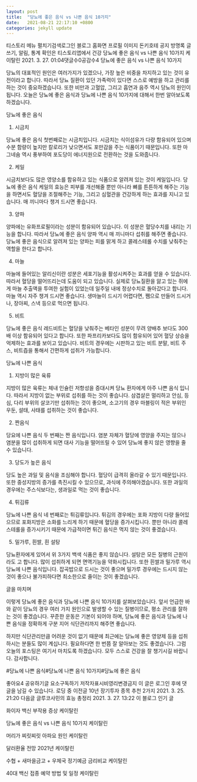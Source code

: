 ```yaml
---
layout: post
title:  "당뇨에 좋은 음식 vs 나쁜 음식 10가지"
date:   2021-08-21 22:17:10 +0800
categories: jekyll update
---
```

티스토리 메뉴 펼치기검색로그인
블로그 홈화면
프로필 이미지
돈키호테
공지
방명록
글쓰기, 알림, 통계 확인은 티스토리앱에서
건강
당뇨에 좋은 음식 vs 나쁜 음식 10가지
케이탈린
2021. 3. 27. 01:04댓글수0공감수4
당뇨에 좋은 음식 vs 나쁜 음식 10가지
 


 

당뇨의 대표적인 원인은 여러가지가 있겠으나, 가장 높은 비중을 차지하고 있는 것이 유전이라고 합니다. 따라서 당뇨 질환이 있던 가족력이 있다면 스스로 예방을 하고 관리를 하는 것이 중요하겠습니다. 또한 비만과 고혈압, 그리고 흡연과 음주 역시 당뇨의 원인이 됩니다. 오늘은 당뇨에 좋은 음식과 당뇨에 나쁜 음식 10가지에 대해서 한번 알아보도록 하겠습니다. 

 

 

당뇨에 좋은 음식
 

1. 시금치
 

당뇨에 좋은 음식 첫번째로는 시금치입니다. 시금치는 식이섬유가 다량 함유되어 있으며 수분 함량이 높지만 칼로리가 낮으면서도 포만감을 주는 식품이기 때문입니다. 또한 마그네슘 역시 풍부하여 포도당이 에너지원으로 전환하는 것을 도와줍니다. 

 

2. 케일
 

시금치보다도 많은 영양소를 함유하고 있는 식품으로 알려져 있는 것이 케일입니다. 당뇨에 좋은 음식 케일의 효능은 피부를 개선해줄 뿐만 아니라 뼈를 튼튼하게 해주는 기능을 하면서도 혈당을 조절해주는 기능, 그리고 심혈관을 건강하게 하는 효과를 지니고 있습니다. 매 끼니마다 챙겨 드시면 좋습니다. 

 



 

3. 양파
 

양파에는 유화프로필이라는 성분이 함유되어 있습니다. 이 성분은 혈당수치를 내리는 기능을 합니다. 따라서 당뇨에 좋은 음식 양파 역시 매 끼니마다 섭취를 해주면 좋습니다. 당뇨에 좋은 음식으로 알려져 있는 양파는 피를 맑게 하고 콜레스테롤 수치를 낮춰주는 역할을 한다고 합니다. 

 

4. 마늘
 

마늘에 들어있는 알리신이란 성분은 세포기능을 활성시켜주는 효과를 얻을 수 있습니다. 따라서 혈당을 떨어뜨리는데 도움이 되고 있습니다. 실제로 당뇨질환을 앓고 있는 쥐에게 마늘 추출액을 투여한 실험이 있었는데 일주일 내에 정상수치로 돌아갔다고 합니다. 마늘 역시 자주 챙겨 드시면 좋습니다. 생마늘이 드시기 어렵다면, 쨈으로 만들어 드시거나, 장아찌, 스낵 등으로 먹으면 됩니다. 

 

 



 

5. 비트
 

당뇨에 좋은 음식 레드비트는 혈당을 낮춰주는 베타인 성분이 무려 양배추 보다도 300배 이상 함유되어 있다고 합니다. 또한 파프리카보다도 많이 함유되어 있어 혈당 상승을 억제하는 효과를 보이고 있습니다. 비트의 경우에는 시판하고 있는 비트 분말, 비트 주스, 비트즙을 통해서 간편하게 섭취가 가능합니다. 

 

 

당뇨에 나쁜 음식
 

1. 지방이 많은 육류
 

지방이 많은 육류는 체내 인슐린 저항성을 증대시켜 당뇨 환자에게 아주 나쁜 음식 입니다. 따라서 지방이 없는 부위로 섭취를 하는 것이 좋습니다. 삼겹살은 멀리하고 안심, 등심, 다리 부위의 살코기만 섭취하는 것이 좋으며, 소고기의 경우 마블링이 적은 부위인 우둔, 설태, 사태를 섭취하는 것이 좋습니다. 

 

2. 짠음식
 

당요에 나쁜 음식 두 번째는 짠 음식입니다. 염분 자체가 혈당에 영양을 주지는 않으나 염분을 많이 섭취하게 되면 대사 기능을 떨어뜨릴 수 있어 당뇨에 좋지 않은 영향을 줄 수 있습니다. 

 



 

3. 당도가 높은 음식
 

당도 높은 과일 및 음식을 조심해야 합니다. 혈당이 급격히 올라갈 수 있기 때문입니다. 또한 중성지방의 증가를 촉진시킬 수 있으므로, 과식에 주의해야겠습니다. 또한 과일의 경우에는 주스식보다는, 생과일로 먹는 것이 좋습니다. 

 

4. 튀김류
 

당뇨에 나쁜 음식 네 번째로는 튀김류입니다. 튀김의 경우에는 포화 지방이 다량 들어있으므로 포화지방은 소화를 느리게 하기 때문에 혈당을 증가시킵니다. 뿐만 아니라 콜레스테롤을 증가시키기 때문에 가급적이면 튀긴 음식은 먹지 않는 것이 좋겠습니다. 

 

5. 밀가루, 흰쌀, 흰 설탕
 

당뇨환자에게 있어서 위 3가지 백색 식품은 좋지 않습니다. 설탕은 모든 질병의 근원이라도 고 합니다. 많이 섭취하게 되면 면역기능을 약화시킵니다. 또한 흰쌀과 밀가루 역시 당뇨에 나쁜 음식입니다. 잡곡밥으로 드시는 것이 좋으며 밀가루 경우에는 드시지 않는 것이 좋으나 불가피하다면 최소한으로 줄이는 것이 좋겠습니다. 

 




 

글을 마치며
 

이렇게 당뇨에 좋은 음식과 당뇨에 나쁜 음식 10가지를 살펴보았습니다. 앞서 언급한 바와 같이 당뇨의 경우 여러 가지 원인으로 발생할 수 있는 질병이므로, 평소 관리를 잘하는 것이 좋겠습니다. 꾸준한 운동은 기본이 되어야 하며, 당뇨에 좋은 음식과 당뇨에 나쁜 음식을 정확하게 구분 지어 식단관리까지 해주면 좋습니다.

 

 

하지만 식단관리만큼 어려운 것이 없기 때문에 최근에는 당뇨에 좋은 영양제 등을 섭취하시는 분들도 많이 계십니다. 필요하다면 한 번쯤 잘 알아보는 것도 좋겠습니다. 그럼 오늘의 포스팅은 여기서 마치도록 하겠습니다. 모두 스스로 건강을 잘 챙기시길 바랍니다. 감사합니다. 

 


 

#당뇨에 나쁜 음식#당뇨에 나쁜 음식 10가지#당뇨에 좋은 음식

좋아요4
공유하기글 요소구독하기
저작자표시비영리변경금지
이 글은 로그인 후에 댓글을 남길 수 있습니다.
로딩 중
이전글
10년 장기투자 종목 추천 2가지
2021. 3. 25. 21:20
다음글
글루코사민의 효능 총정리
2021. 3. 27. 13:22
이 블로그 인기 글

화이자 백신 부작용 증상
케이탈린

당뇨에 좋은 음식 vs 나쁜 음식 10가지
케이탈린

머리가 찌릿찌릿 아파요 원인
케이탈린

달러환율 전망 2021년
케이탈린

수협 + 새마을금고 + 우체국 정기예금 금리비교
케이탈린

40대 백신 접종 예약 방법 및 일정
케이탈린